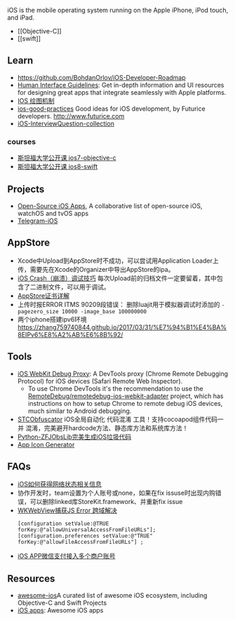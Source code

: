 iOS is the mobile operating system running on the Apple iPhone, iPod touch, and iPad. 

- [[Objective-C]]
- [[swift]]



## Learn
- https://github.com/BohdanOrlov/iOS-Developer-Roadmap
- [Human Interface Guidelines](https://developer.apple.com/design/human-interface-guidelines/): Get in-depth information and UI resources for designing great apps that integrate seamlessly with Apple platforms.
- [IOS 绘图机制](http://www.cocoachina.com/industry/20140115/7703.html)
- [ios-good-practices](https://github.com/futurice/ios-good-practices) Good ideas for iOS development, by Futurice developers. http://www.futurice.com
- [iOS-InterviewQuestion-collection](https://github.com/liberalisman/iOS-InterviewQuestion-collection)

### courses
- [斯坦福大学公开课 ios7-objective-c](http://open.163.com/special/opencourse/ios7.html)
- [斯坦福大学公开课 ios8-swift](http://open.163.com/special/opencourse/ios8.html)



## Projects
- [Open-Source iOS Apps](https://github.com/dkhamsing/open-source-ios-apps), A collaborative list of open-source iOS, watchOS and tvOS apps
- [Telegram-iOS](https://github.com/TelegramMessenger/Telegram-iOS)



## AppStore
- Xcode中Upload到AppStore时不成功，可以尝试用Application Loader上传，需要先在Xcode的Organizer中导出AppStore的ipa。
- [iOS Crash（崩溃）调试技巧](http://blog.csdn.net/studyrecord/article/details/7744809)   每次Upload前的归档文件一定要留着，其中包含了二进制文件，可以用于调试。
- [AppStore证书详解](http://blog.csdn.net/phunxm/article/details/42685597)
- 上传时报ERROR ITMS 90209段错误：
  删除luajit用于模拟器调试时添加的
  `-pagezero_size 10000 -image_base 100000000`
- 两个iphone搭建ipv6环境 https://zhang759740844.github.io/2017/03/31/%E7%94%B1%E4%BA%8EIPv6%E8%A2%AB%E6%8B%92/



## Tools
- [iOS WebKit Debug Proxy](https://github.com/google/ios-webkit-debug-proxy): A DevTools proxy (Chrome Remote Debugging Protocol) for iOS devices (Safari Remote Web Inspector).
  - To use Chrome DevTools it's the recommendation to use the [RemoteDebug/remotedebug-ios-webkit-adapter](https://github.com/RemoteDebug/remotedebug-ios-webkit-adapter) project, which has instructions on how to setup Chrome to remote debug iOS devices, much similar to Android debugging.
- [STCObfuscator](https://github.com/chenxiancai/STCObfuscator) iOS全局自动化 代码混淆 工具！支持cocoapod组件代码一并 混淆，完美避开hardcode方法、静态库方法和系统库方法！
- [Python-ZFJObsLib完美生成iOS垃圾代码](https://blog.csdn.net/u014220518/article/details/99086206)
- [App Icon Generator](https://appicon.co/)



## FAQs
- [iOS如何获得网络状态相关信息](http://www.jianshu.com/p/e8e8803c3b5d)
- 协作开发时，team设置为个人账号或none，如果在fix issuse时出现内购错误，可以删除linked库StoreKit.framework、并重新fix issue
- [WKWebView捕获JS Error 跨域解决](https://blog.csdn.net/lfdanding/article/details/104267874)
  ```objc
  [configuration setValue:@TRUE forKey:@"allowUniversalAccessFromFileURLs"];
  [configuration.preferences setValue:@"TRUE" forKey:@"allowFileAccessFromFileURLs"] ;
  ```
- [iOS APP微信支付接入多个商户账号](https://www.jianshu.com/p/d0d8afc6a685)



## Resources
- [awesome-ios](https://github.com/vsouza/awesome-ios)A curated list of awesome iOS ecosystem, including Objective-C and Swift Projects
- [iOS apps](https://github.com/learn-anything/ios-apps): Awesome iOS apps
